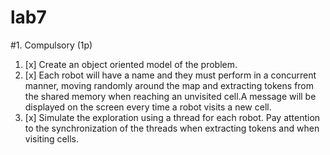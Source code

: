 # lab7
#1. Compulsory (1p)
1. [x] Create an object oriented model of the problem.
2. [x] Each robot will have a name and they must perform in a concurrent manner, moving randomly around the map and extracting tokens from the shared memory when reaching an unvisited cell.A message will be displayed on the screen every time a robot visits a new cell.
3. [x] Simulate the exploration using a thread for each robot.
   Pay attention to the synchronization of the threads when extracting tokens and when visiting cells.
